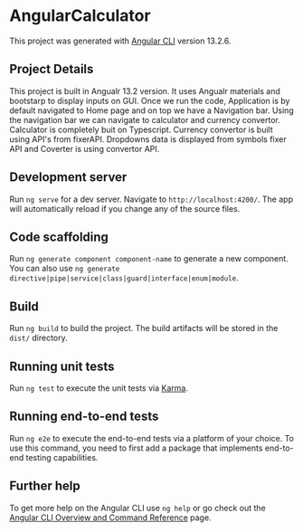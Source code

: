 # AngularCalculator

This project was generated with [Angular CLI](https://github.com/angular/angular-cli) version 13.2.6.

## Project Details
This project is built in Angualr 13.2 version. It uses Angualr materials and bootstarp to display inputs on GUI.
Once we run the code, Application is by default navigated to Home page and on top we have a Navigation bar. 
Using the navigation bar we can navigate to calculator and currency convertor.
Calculator is completely buit on Typescript.
Currency convertor is built using API's from fixerAPI. 
Dropdowns data is displayed from symbols fixer API and Coverter is using convertor API.  

## Development server

Run `ng serve` for a dev server. Navigate to `http://localhost:4200/`. The app will automatically reload if you change any of the source files.

## Code scaffolding

Run `ng generate component component-name` to generate a new component. You can also use `ng generate directive|pipe|service|class|guard|interface|enum|module`.

## Build

Run `ng build` to build the project. The build artifacts will be stored in the `dist/` directory.

## Running unit tests

Run `ng test` to execute the unit tests via [Karma](https://karma-runner.github.io).

## Running end-to-end tests

Run `ng e2e` to execute the end-to-end tests via a platform of your choice. To use this command, you need to first add a package that implements end-to-end testing capabilities.

## Further help

To get more help on the Angular CLI use `ng help` or go check out the [Angular CLI Overview and Command Reference](https://angular.io/cli) page.
